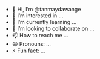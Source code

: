 - 👋 Hi, I’m @tanmaydawange
- 👀 I’m interested in ...
- 🌱 I’m currently learning ...
- 💞️ I’m looking to collaborate on ...
- 📫 How to reach me ...
- 😄 Pronouns: ...
- ⚡ Fun fact: ...

<!---
tanmaydawange/tanmaydawange is a ✨ special ✨ repository because its `README.md` (this file) appears on your GitHub profile.
You can click the Preview link to take a look at your changes.
--->
